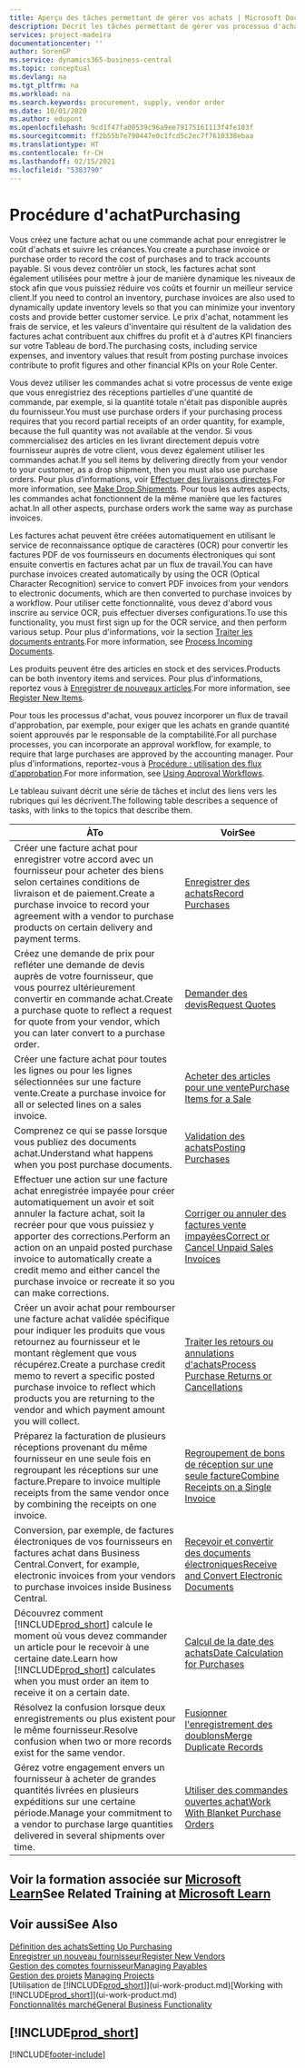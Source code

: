 ```yaml
---
title: Aperçu des tâches permettant de gérer vos achats | Microsoft Docs
description: Décrit les tâches permettant de gérer vos processus d'achat ou d'approvisionnement, y compris le fonctionnement des factures achat et des commandes achat.
services: project-madeira
documentationcenter: ''
author: SorenGP
ms.service: dynamics365-business-central
ms.topic: conceptual
ms.devlang: na
ms.tgt_pltfrm: na
ms.workload: na
ms.search.keywords: procurement, supply, vendor order
ms.date: 10/01/2020
ms.author: edupont
ms.openlocfilehash: 9cd1f47fa00539c96a9ee79175161113f4fe103f
ms.sourcegitcommit: ff2b55b7e790447e0c1fcd5c2ec7f7610338ebaa
ms.translationtype: HT
ms.contentlocale: fr-CH
ms.lasthandoff: 02/15/2021
ms.locfileid: "5383790"
---
```

# <a name="purchasing"></a><span data-ttu-id="7a03a-103">Procédure d'achat</span><span class="sxs-lookup"><span data-stu-id="7a03a-103">Purchasing</span></span>
<span data-ttu-id="7a03a-104">Vous créez une facture achat ou une commande achat pour enregistrer le coût d'achats et suivre les créances.</span><span class="sxs-lookup"><span data-stu-id="7a03a-104">You create a purchase invoice or purchase order to record the cost of purchases and to track accounts payable.</span></span> <span data-ttu-id="7a03a-105">Si vous devez contrôler un stock, les factures achat sont également utilisées pour mettre à jour de manière dynamique les niveaux de stock afin que vous puissiez réduire vos coûts et fournir un meilleur service client.</span><span class="sxs-lookup"><span data-stu-id="7a03a-105">If you need to control an inventory, purchase invoices are also used to dynamically update inventory levels so that you can minimize your inventory costs and provide better customer service.</span></span> <span data-ttu-id="7a03a-106">Le prix d'achat, notamment les frais de service, et les valeurs d'inventaire qui résultent de la validation des factures achat contribuent aux chiffres du profit et à d'autres KPI financiers sur votre Tableau de bord.</span><span class="sxs-lookup"><span data-stu-id="7a03a-106">The purchasing costs, including service expenses, and inventory values that result from posting purchase invoices contribute to profit figures and other financial KPIs on your Role Center.</span></span>

<span data-ttu-id="7a03a-107">Vous devez utiliser les commandes achat si votre processus de vente exige que vous enregistriez des réceptions partielles d'une quantité de commande, par exemple, si la quantité totale n'était pas disponible auprès du fournisseur.</span><span class="sxs-lookup"><span data-stu-id="7a03a-107">You must use purchase orders if your purchasing process requires that you record partial receipts of an order quantity, for example, because the full quantity was not available at the vendor.</span></span> <span data-ttu-id="7a03a-108">Si vous commercialisez des articles en les livrant directement depuis votre fournisseur auprès de votre client, vous devez également utiliser les commandes achat.</span><span class="sxs-lookup"><span data-stu-id="7a03a-108">If you sell items by delivering directly from your vendor to your customer, as a drop shipment, then you must also use purchase orders.</span></span> <span data-ttu-id="7a03a-109">Pour plus d’informations, voir [Effectuer des livraisons directes](sales-how-drop-shipment.md).</span><span class="sxs-lookup"><span data-stu-id="7a03a-109">For more information, see [Make Drop Shipments](sales-how-drop-shipment.md).</span></span> <span data-ttu-id="7a03a-110">Pour tous les autres aspects, les commandes achat fonctionnent de la même manière que les factures achat.</span><span class="sxs-lookup"><span data-stu-id="7a03a-110">In all other aspects, purchase orders work the same way as purchase invoices.</span></span>

<span data-ttu-id="7a03a-111">Les factures achat peuvent être créées automatiquement en utilisant le service de reconnaissance optique de caractères (OCR) pour convertir les factures PDF de vos fournisseurs en documents électroniques qui sont ensuite convertis en factures achat par un flux de travail.</span><span class="sxs-lookup"><span data-stu-id="7a03a-111">You can have purchase invoices created automatically by using the OCR (Optical Character Recognition) service to convert PDF invoices from your vendors to electronic documents, which are then converted to purchase invoices by a workflow.</span></span> <span data-ttu-id="7a03a-112">Pour utiliser cette fonctionnalité, vous devez d'abord vous inscrire au service OCR, puis effectuer diverses configurations.</span><span class="sxs-lookup"><span data-stu-id="7a03a-112">To use this functionality, you must first sign up for the OCR service, and then perform various setup.</span></span> <span data-ttu-id="7a03a-113">Pour plus d'informations, voir la section [Traiter les documents entrants](across-process-income-documents.md).</span><span class="sxs-lookup"><span data-stu-id="7a03a-113">For more information, see [Process Incoming Documents](across-process-income-documents.md).</span></span>      

<span data-ttu-id="7a03a-114">Les produits peuvent être des articles en stock et des services.</span><span class="sxs-lookup"><span data-stu-id="7a03a-114">Products can be both inventory items and services.</span></span> <span data-ttu-id="7a03a-115">Pour plus d'informations, reportez vous à [Enregistrer de nouveaux articles](inventory-how-register-new-items.md).</span><span class="sxs-lookup"><span data-stu-id="7a03a-115">For more information, see [Register New Items](inventory-how-register-new-items.md).</span></span>

<span data-ttu-id="7a03a-116">Pour tous les processus d'achat, vous pouvez incorporer un flux de travail d'approbation, par exemple, pour exiger que les achats en grande quantité soient approuvés par le responsable de la comptabilité.</span><span class="sxs-lookup"><span data-stu-id="7a03a-116">For all purchase processes, you can incorporate an approval workflow, for example, to require that large purchases are approved by the accounting manager.</span></span> <span data-ttu-id="7a03a-117">Pour plus d'informations, reportez-vous à [Procédure : utilisation des flux d'approbation](across-how-use-approval-workflows.md).</span><span class="sxs-lookup"><span data-stu-id="7a03a-117">For more information, see [Using Approval Workflows](across-how-use-approval-workflows.md).</span></span>

<span data-ttu-id="7a03a-118">Le tableau suivant décrit une série de tâches et inclut des liens vers les rubriques qui les décrivent.</span><span class="sxs-lookup"><span data-stu-id="7a03a-118">The following table describes a sequence of tasks, with links to the topics that describe them.</span></span>

| <span data-ttu-id="7a03a-119">À</span><span class="sxs-lookup"><span data-stu-id="7a03a-119">To</span></span> | <span data-ttu-id="7a03a-120">Voir</span><span class="sxs-lookup"><span data-stu-id="7a03a-120">See</span></span> |
| --- | --- |
| <span data-ttu-id="7a03a-121">Créer une facture achat pour enregistrer votre accord avec un fournisseur pour acheter des biens selon certaines conditions de livraison et de paiement.</span><span class="sxs-lookup"><span data-stu-id="7a03a-121">Create a purchase invoice to record your agreement with a vendor to purchase products on certain delivery and payment terms.</span></span> |[<span data-ttu-id="7a03a-122">Enregistrer des achats</span><span class="sxs-lookup"><span data-stu-id="7a03a-122">Record Purchases</span></span>](purchasing-how-record-purchases.md) |
|<span data-ttu-id="7a03a-123">Créez une demande de prix pour refléter une demande de devis auprès de votre fournisseur, que vous pourrez ultérieurement convertir en commande achat.</span><span class="sxs-lookup"><span data-stu-id="7a03a-123">Create a purchase quote to reflect a request for quote from your vendor, which you can later convert to a purchase order.</span></span>|[<span data-ttu-id="7a03a-124">Demander des devis</span><span class="sxs-lookup"><span data-stu-id="7a03a-124">Request Quotes</span></span>](purchasing-how-request-quotes.md)|
| <span data-ttu-id="7a03a-125">Créer une facture achat pour toutes les lignes ou pour les lignes sélectionnées sur une facture vente.</span><span class="sxs-lookup"><span data-stu-id="7a03a-125">Create a purchase invoice for all or selected lines on a sales invoice.</span></span> |[<span data-ttu-id="7a03a-126">Acheter des articles pour une vente</span><span class="sxs-lookup"><span data-stu-id="7a03a-126">Purchase Items for a Sale</span></span>](purchasing-how-purchase-products-sale.md) |
|<span data-ttu-id="7a03a-127">Comprenez ce qui se passe lorsque vous publiez des documents achat.</span><span class="sxs-lookup"><span data-stu-id="7a03a-127">Understand what happens when you post purchase documents.</span></span>|[<span data-ttu-id="7a03a-128">Validation des achats</span><span class="sxs-lookup"><span data-stu-id="7a03a-128">Posting Purchases</span></span>](ui-post-purchases.md)|
| <span data-ttu-id="7a03a-129">Effectuer une action sur une facture achat enregistrée impayée pour créer automatiquement un avoir et soit annuler la facture achat, soit la recréer pour que vous puissiez y apporter des corrections.</span><span class="sxs-lookup"><span data-stu-id="7a03a-129">Perform an action on an unpaid posted purchase invoice to automatically create a credit memo and either cancel the purchase invoice or recreate it so you can make corrections.</span></span> |[<span data-ttu-id="7a03a-130">Corriger ou annuler des factures vente impayées</span><span class="sxs-lookup"><span data-stu-id="7a03a-130">Correct or Cancel Unpaid Sales Invoices</span></span>](purchasing-how-correct-cancel-unpaid-purchase-invoices.md) |
| <span data-ttu-id="7a03a-131">Créer un avoir achat pour rembourser une facture achat validée spécifique pour indiquer les produits que vous retournez au fournisseur et le montant règlement que vous récupérez.</span><span class="sxs-lookup"><span data-stu-id="7a03a-131">Create a purchase credit memo to revert a specific posted purchase invoice to reflect which products you are returning to the vendor and which payment amount you will collect.</span></span> |[<span data-ttu-id="7a03a-132">Traiter les retours ou annulations d'achats</span><span class="sxs-lookup"><span data-stu-id="7a03a-132">Process Purchase Returns or Cancellations</span></span>](purchasing-how-register-new-vendors.md) |
|<span data-ttu-id="7a03a-133">Préparez la facturation de plusieurs réceptions provenant du même fournisseur en une seule fois en regroupant les réceptions sur une facture.</span><span class="sxs-lookup"><span data-stu-id="7a03a-133">Prepare to invoice multiple receipts from the same vendor once by combining the receipts on one invoice.</span></span>|[<span data-ttu-id="7a03a-134">Regroupement de bons de réception sur une seule facture</span><span class="sxs-lookup"><span data-stu-id="7a03a-134">Combine Receipts on a Single Invoice</span></span>](purchasing-how-to-combine-receipts.md)|
|<span data-ttu-id="7a03a-135">Conversion, par exemple, de factures électroniques de vos fournisseurs en factures achat dans Business Central.</span><span class="sxs-lookup"><span data-stu-id="7a03a-135">Convert, for example, electronic invoices from your vendors to purchase invoices inside Business Central.</span></span>|[<span data-ttu-id="7a03a-136">Recevoir et convertir des documents électroniques</span><span class="sxs-lookup"><span data-stu-id="7a03a-136">Receive and Convert Electronic Documents</span></span>](purchasing-how-to-receive-and-convert-electronic-documents.md)|
| <span data-ttu-id="7a03a-137">Découvrez comment [!INCLUDE[prod_short](includes/prod_short.md)] calcule le moment où vous devez commander un article pour le recevoir à une certaine date.</span><span class="sxs-lookup"><span data-stu-id="7a03a-137">Learn how [!INCLUDE[prod_short](includes/prod_short.md)] calculates when you must order an item to receive it on a certain date.</span></span>|[<span data-ttu-id="7a03a-138">Calcul de la date des achats</span><span class="sxs-lookup"><span data-stu-id="7a03a-138">Date Calculation for Purchases</span></span>](purchasing-date-calculation-for-purchases.md)|
|<span data-ttu-id="7a03a-139">Résolvez la confusion lorsque deux enregistrements ou plus existent pour le même fournisseur.</span><span class="sxs-lookup"><span data-stu-id="7a03a-139">Resolve confusion when two or more records exist for the same vendor.</span></span>|[<span data-ttu-id="7a03a-140">Fusionner l'enregistrement des doublons</span><span class="sxs-lookup"><span data-stu-id="7a03a-140">Merge Duplicate Records</span></span>](sales-how-merge-duplicate-records.md)|
|<span data-ttu-id="7a03a-141">Gérez votre engagement envers un fournisseur à acheter de grandes quantités livrées en plusieurs expéditions sur une certaine période.</span><span class="sxs-lookup"><span data-stu-id="7a03a-141">Manage your commitment to a vendor to purchase large quantities delivered in several shipments over time.</span></span>|[<span data-ttu-id="7a03a-142">Utiliser des commandes ouvertes achat</span><span class="sxs-lookup"><span data-stu-id="7a03a-142">Work With Blanket Purchase Orders</span></span>](sales-how-to-create-blanket-sales-orders.md)|

## <a name="see-related-training-at-microsoft-learn"></a><span data-ttu-id="7a03a-143">Voir la formation associée sur [Microsoft Learn](/learn/paths/purchase-items-services-dynamics-365-business-central/)</span><span class="sxs-lookup"><span data-stu-id="7a03a-143">See Related Training at [Microsoft Learn](/learn/paths/purchase-items-services-dynamics-365-business-central/)</span></span>

## <a name="see-also"></a><span data-ttu-id="7a03a-144">Voir aussi</span><span class="sxs-lookup"><span data-stu-id="7a03a-144">See Also</span></span>
[<span data-ttu-id="7a03a-145">Définition des achats</span><span class="sxs-lookup"><span data-stu-id="7a03a-145">Setting Up Purchasing</span></span>](purchasing-setup-purchasing.md)  
[<span data-ttu-id="7a03a-146">Enregistrer un nouveau fournisseur</span><span class="sxs-lookup"><span data-stu-id="7a03a-146">Register New Vendors</span></span>](purchasing-how-register-new-vendors.md)  
[<span data-ttu-id="7a03a-147">Gestion des comptes fournisseur</span><span class="sxs-lookup"><span data-stu-id="7a03a-147">Managing Payables</span></span>](payables-manage-payables.md)  
<span data-ttu-id="7a03a-148">[Gestion des projets](projects-manage-projects.md)  </span><span class="sxs-lookup"><span data-stu-id="7a03a-148">[Managing Projects](projects-manage-projects.md)  </span></span>  
<span data-ttu-id="7a03a-149">[Utilisation de [!INCLUDE[prod_short](includes/prod_short.md)]](ui-work-product.md)</span><span class="sxs-lookup"><span data-stu-id="7a03a-149">[Working with [!INCLUDE[prod_short](includes/prod_short.md)]](ui-work-product.md)</span></span>  
[<span data-ttu-id="7a03a-150">Fonctionnalités marché</span><span class="sxs-lookup"><span data-stu-id="7a03a-150">General Business Functionality</span></span>](ui-across-business-areas.md)

## [!INCLUDE[prod_short](includes/free_trial_md.md)]  


[!INCLUDE[footer-include](includes/footer-banner.md)]